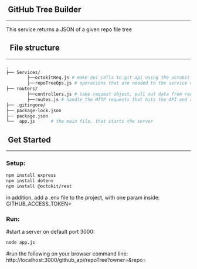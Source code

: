 ## &nbsp;GitHub Tree Builder
---------------------
This service returns a JSON of a given repo file tree

## &nbsp; **File structure**
---------------------
```bash
.
├── Services/  
        ├──octokitReq.js # make api calls to git api using the octokit lib
        ├──repoTreeOps.js # operations that are needed to the service of generating a file tree recursively
├── routers/
        ├──controllers.js # take request object, pull out data from request, validate, then send to service(s)
        ├──routes.js # handle the HTTP requests that hits the API and route them to appropriate controller(s)
├── .gitingore/ 
├── package-lock.json
├── package.json
└──  app.js      # the main file, that starts the server                    
```


## &nbsp;**Get Started**
---------------------
### Setup:
```bash
npm install express
npm install dotenv
npm install @octokit/rest
```
in addition, add a .env file to the project, with one param inside: GITHUB_ACCESS_TOKEN= <githubAccessToken>

### Run:
#start a server on default port 3000:
```bash
node app.js
```

#run the following on your browser command line:
http://localhost:3000/github_api/repoTree?owner=<username>&repo=<reponame>
 
